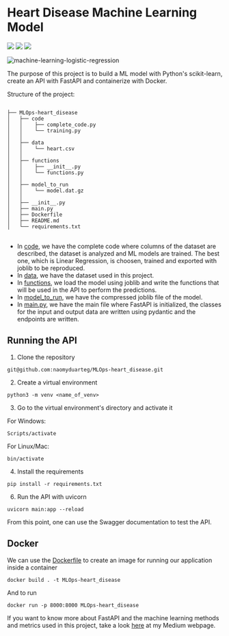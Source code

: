 # Heart Disease Machine Learning Model
<img src="https://img.shields.io/badge/Python-14354C?style=for-the-badge&logo=python&logoColor=white"/> <img src="https://img.shields.io/badge/fastapi-109989?style=for-the-badge&logo=FASTAPI&logoColor=white"/> <img src="https://img.shields.io/badge/Docker-2CA5E0?style=for-the-badge&logo=docker&logoColor=white"/>

![machine-learning-logistic-regression](https://user-images.githubusercontent.com/73078250/201484493-06ce7a2b-3ea1-4ae9-a561-518f722b7d0f.svg)

The purpose of this project is to build a ML model with Python's scikit-learn, create an API with FastAPI and containerize with Docker.

Structure of the project:

<pre>
<code>
├── MLOps-heart_disease
│   ├── code
│   │    ├── complete_code.py
│   │    └── training.py
│   │        
│   ├── data   
│   │    └── heart.csv     
│   │    
│   ├── functions 
│   │    ├── __init__.py
│   │    └── functions.py   
│   │        
│   ├── model_to_run         
│   │    └── model.dat.gz          
│   │           
│   ├── __init__.py
│   ├── main.py
│   ├── Dockerfile
│   ├── README.md
│   └── requirements.txt
</code>
</pre>

- In <a href="https://github.com/naomyduarteg/MLOps-heart_disease/tree/main/code">code</a>, we have the complete code where columns of the dataset are described, the dataset is analyzed and ML models are trained. The best one, which is Linear Regression, is choosen, trained and exported with joblib to be reproduced. 
- In <a href="https://github.com/naomyduarteg/MLOps-heart_disease/tree/main/data">data</a>, we have the dataset used in this project.
- In <a href="https://github.com/naomyduarteg/MLOps-heart_disease/tree/main/functions">functions</a>, we load the model using joblib and write the functions that will be used in the API to perform the predictions.
- In <a href="https://github.com/naomyduarteg/MLOps-heart_disease/tree/main/model_to_run">model_to_run</a>, we have the compressed joblib file of the model.
- In <a href="https://github.com/naomyduarteg/MLOps-heart_disease/tree/main/model_to_run">main.py</a>, we have the main file where FastAPI is initialized, the classes for the input and output data are written using pydantic and the endpoints are written. 

## Running the API

1. Clone the repository

```
git@github.com:naomyduarteg/MLOps-heart_disease.git
```
2. Create a virtual environment

```
python3 -m venv <name_of_venv>
```
3. Go to the virtual environment's directory and activate it

For Windows:
```
Scripts/activate
```
For Linux/Mac:
```
bin/activate
```
4. Install the requirements

```
pip install -r requirements.txt
```

6. Run the API with uvicorn

```
uvicorn main:app --reload
```

From this point, one can use the Swagger documentation to test the API. 

## Docker 
We can use the <a href="">Dockerfile</a> to create an image for running our application inside a container

```
docker build . -t MLOps-heart_disease
```
And to run

```
docker run -p 8000:8000 MLOps-heart_disease
```


If you want to know more about FastAPI and the machine learning methods and metrics used in this project, take a look <a href="https://medium.com/@naomy-gomes">here</a> at my Medium webpage.
